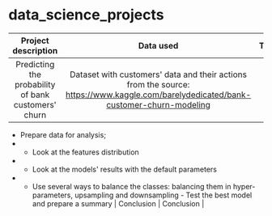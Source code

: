# data_science_projects

| Project description | Data used  | Tasks  | Conclusion  | Libraries used  |
| :-----: | :-: | :-: | :-: | :-: |
| Predicting the probability of bank customers' churn | Dataset with customers' data and their actions from the source: https://www.kaggle.com/barelydedicated/bank-customer-churn-modeling | 
- Prepare data for analysis; 
- - Look at the features distribution 
- - Look at the models' results with the default parameters 
- - Use several ways to balance the classes: balancing them in hyper-parameters, upsampling and downsampling - Test the best model and prepare a summary | Conclusion  | Conclusion  |
